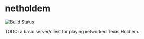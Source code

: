 # netholdem

[![Build Status](https://travis-ci.org/kinghajj/netholdem.svg?branch=master)](https://travis-ci.org/kinghajj/netholdem)

TODO: a basic server/client for playing networked Texas Hold'em.
